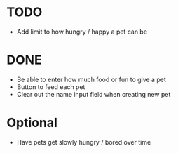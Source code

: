 # TODO
* Add limit to how hungry / happy a pet can be

# DONE
* Be able to enter how much food or fun to give a pet
* Button to feed each pet
* Clear out the name input field when creating new pet

# Optional
* Have pets get slowly hungry / bored over time

